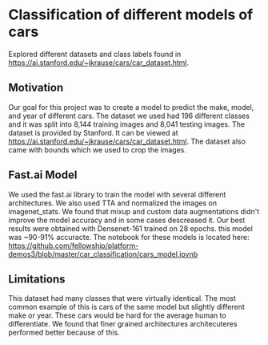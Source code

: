 # Classification of different models of cars
Explored different datasets and class labels found in https://ai.stanford.edu/~jkrause/cars/car_dataset.html.

## Motivation
Our goal for this project was to create a model to predict the make, model, and year of different cars.  The dataset we used had 196 different classes and it was split into 8,144 training images and 8,041 testing images.  The dataset is provided by Stanford.  It can be viewed at https://ai.stanford.edu/~jkrause/cars/car_dataset.html.  The dataset also came with bounds which we used to crop the images.

## Fast.ai Model
We used the fast.ai library to train the model with several different architectures.  We also used TTA and normalized the images on imagenet_stats.  We found that mixup and custom data augmentations didn't improve the model accuracy and in some cases descreased it.  Our best results were obtained with Densenet-161 trained on 28 epochs.  this model was ~90-91% accuracte.  The notebook for these models is located here: https://github.com/fellowship/platform-demos3/blob/master/car_classification/cars_model.ipynb

## Limitations
This dataset had many classes that were virtually identical.  The most common example of this is cars of the same model but slightly different make or year.  These cars would be hard for the average human to differentiate.  We found that finer grained architectures architecuteres performed better because of this.
